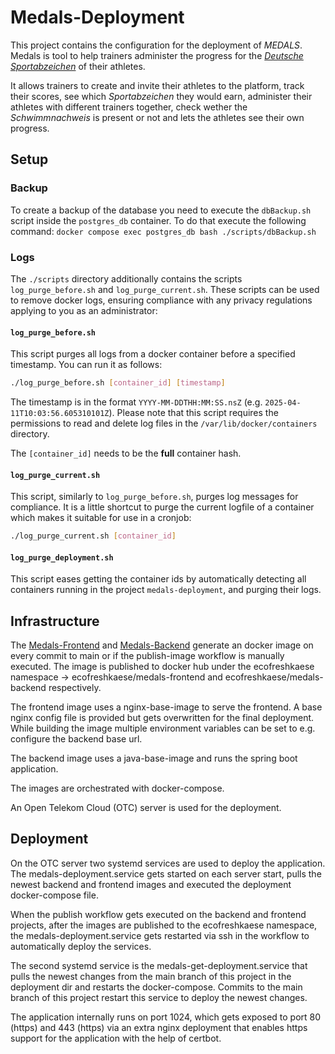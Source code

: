 # Medals-Deployment

This project contains the configuration for the deployment of _MEDALS_.
Medals is tool to help trainers administer the progress for the [_Deutsche Sportabzeichen_](https://deutsches-sportabzeichen.de/) of their athletes.

It allows trainers to create and invite their athletes to the platform, track their scores, see which _Sportabzeichen_ they would earn, administer their athletes with different trainers together, check wether the _Schwimmnachweis_ is present or not and lets the athletes see their own progress.

## Setup

### Backup

To create a backup of the database you need to execute the `dbBackup.sh` script inside the `postgres_db` container.
To do that execute the following command: `docker compose exec postgres_db bash ./scripts/dbBackup.sh`

### Logs

The `./scripts` directory additionally contains the scripts `log_purge_before.sh` and `log_purge_current.sh`. These scripts can be used to
remove docker logs, ensuring compliance with any privacy regulations applying to you as an administrator:

#### `log_purge_before.sh`

This script purges all logs from a docker container before a specified timestamp. You can run it as follows:
```bash
./log_purge_before.sh [container_id] [timestamp]
```

The timestamp is in the format `YYYY-MM-DDTHH:MM:SS.nsZ` (e.g. `2025-04-11T10:03:56.605310101Z`). Please note that this script requires
the permissions to read and delete log files in the `/var/lib/docker/containers` directory.

The `[container_id]` needs to be the **full** container hash.

#### `log_purge_current.sh`

This script, similarly to `log_purge_before.sh`, purges log messages for compliance. It is a little shortcut to purge the current logfile
of a container which makes it suitable for use in a cronjob:
```bash
./log_purge_current.sh [container_id]
```

#### `log_purge_deployment.sh`

This script eases getting the container ids by automatically detecting
all containers running in the project `medals-deployment`, and purging
their logs.

## Infrastructure

The [Medals-Frontend](https://github.com/magenta-Mause/Medals-Frontend/) and [Medals-Backend](https://github.com/magenta-Mause/Medals-Backend/) generate an docker image on every commit to main
or if the publish-image workflow is manually executed. The image is published to docker hub under the
ecofreshkaese namespace -> ecofreshkaese/medals-frontend and ecofreshkaese/medals-backend respectively.

The frontend image uses a nginx-base-image to serve the frontend. A base nginx config file is provided but gets overwritten for the final
deployment. While building the image multiple environment variables can be set to e.g. configure the backend base url.

The backend image uses a java-base-image and runs the spring boot application.

The images are orchestrated with docker-compose.

An Open Telekom Cloud (OTC) server is used for the deployment.

## Deployment

On the OTC server two systemd services are used to deploy the application. The medals-deployment.service gets started on each server start, pulls the newest backend and frontend images and executed the deployment docker-compose file.

When the publish workflow gets executed on the backend and frontend projects, after the images are published to the ecofreshkaese namespace, the medals-deployment.service gets restarted via ssh in the workflow to automatically deploy the services.

The second systemd service is the medals-get-deployment.service that pulls the newest changes from the main branch of this project in the deployment dir and restarts the docker-compose. Commits to the main branch of this project restart this service to deploy the newest changes.

The application internally runs on port 1024, which gets exposed to port 80 (https) and 443 (https) via an extra nginx deployment that enables https support for the application with the help of certbot.
